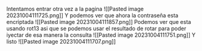 Intentamos entrar otra vez a la pagina
![[Pasted image 20231004111725.png]]
Y podemos ver que ahora la contraseña esta encriptada
![[Pasted image 20231004111857.png]]
Podemos ver que esta usando rot13 asi que se podemos usar el resultado de rotar para poder iyectar de esa manera la consulta
![[Pasted image 20231004111751.png]]
Y listo 
![[Pasted image 20231004111707.png]]
